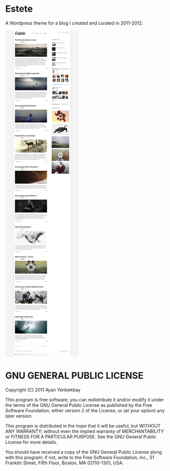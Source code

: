 # Estete

A Wordpress theme for a blog I created and curated in 2011-2012.

![Preview](https://raw.githubusercontent.com/yenbekbay/estete/master/preview.png)

# GNU GENERAL PUBLIC LICENSE
Copyright (C) 2011 Ayan Yenbekbay

This program is free software; you can redistribute it and/or modify it under the terms of the GNU General Public License as published by the Free Software Foundation; either version 2 of the License, or (at your option) any later version.

This program is distributed in the hope that it will be useful, but WITHOUT ANY WARRANTY; without even the implied warranty of MERCHANTABILITY or FITNESS FOR A PARTICULAR PURPOSE. See the GNU General Public License for more details.

You should have received a copy of the GNU General Public License along with this program; if not, write to the Free Software Foundation, Inc., 51 Franklin Street, Fifth Floor, Boston, MA 02110-1301, USA.
